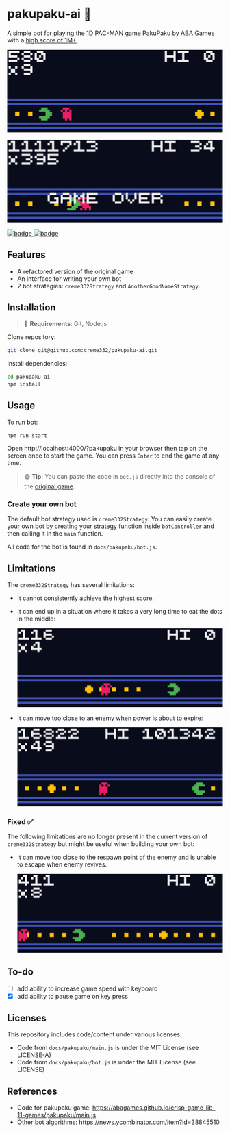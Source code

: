 # pakupaku-ai 👾
A simple bot for playing the 1D PAC-MAN game PakuPaku by ABA Games with a [high score of 1M+](./assets/high_score.gif).

![AI GIF](./assets/sample-ai.gif)

![Screenshot of high score](./assets/hi-screenshot.png)

[![badge](https://img.shields.io/badge/AI%20Live%20Preview-000?style=for-the-badge&logo=probot&logoColor=%#00B0D8)
](https://creme332.github.io/pakupaku-ai/?pakupaku)
[![badge](https://img.shields.io/badge/Original%20Game-000?style=for-the-badge&logo=googleplay&logoColor=%#00B0D8)
](https://abagames.github.io/crisp-game-lib-11-games/?pakupaku)

## Features

- A refactored version of the original game
- An interface for writing your own bot
- 2 bot strategies: `creme332Strategy` and `AnotherGoodNameStrategy`.

## Installation
> 🔴 **Requirements**: Git, Node.js 

Clone repository:
```bash
git clone git@github.com:creme332/pakupaku-ai.git
```

Install dependencies:
```bash
cd pakupaku-ai
npm install
```

## Usage

To run bot:
```
npm run start
```

Open http://localhost:4000/?pakupaku in your browser then tap on the screen once to start the game. You can press `Enter` to end the game at any time.

> 🟢 **Tip**: You can paste the code in `bot.js` directly into the console of the [original game](https://abagames.github.io/crisp-game-lib-11-games/?pakupaku).
> 
### Create your own bot

The default bot strategy used is `creme332Strategy`. You can easily create your own bot by creating your strategy function inside `botController` and then calling it in the `main` function.

All code for the bot is found in `docs/pakupaku/bot.js`. 

## Limitations
The `creme332Strategy` has several limitations:
- It cannot consistently achieve the highest score.
- It can end up in a situation where it takes a very long time to eat the dots in the middle:

    ![bot taking a long time to eat middle dot](./assets/slow-to-eat-middle.gif)

- It can move too close to an enemy when power is about to expire:

    ![bot moving too close to enemy when power is about to expire](./assets/too-close-to-enemy.gif)

### Fixed ✅
The following limitations are no longer present in the current version of `creme332Strategy` but might be useful when building your own bot:

- It can move too close to the respawn point of the enemy and is unable to escape when enemy revives. 
  
    ![bot moving too close to respawn point of enemy](./assets/too-close-to-respawn.gif)

## To-do
- [ ] add ability to increase game speed with keyboard
- [x] add ability to pause game on key press

## Licenses

This repository includes code/content under various licenses:
- Code from `docs/pakupaku/main.js` is under the MIT License (see LICENSE-A)
- Code from `docs/pakupaku/bot.js` is under the MIT License (see LICENSE)

## References
- Code for pakupaku game: https://abagames.github.io/crisp-game-lib-11-games/pakupaku/main.js
- Other bot algorithms: https://news.ycombinator.com/item?id=38845510


